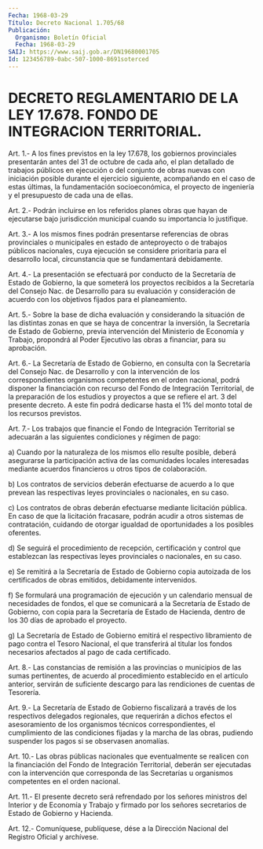```yaml
---
Fecha: 1968-03-29
Título: Decreto Nacional 1.705/68
Publicación:
  Organismo: Boletín Oficial
  Fecha: 1968-03-29
SAIJ: https://www.saij.gob.ar/DN19680001705
Id: 123456789-0abc-507-1000-8691soterced
---
```

# DECRETO REGLAMENTARIO DE LA LEY 17.678. FONDO DE INTEGRACION TERRITORIAL.

<a id="1"></a>
Art. 1.- A los fines previstos en la ley 17.678, los gobiernos provinciales  presentarán  antes  del 31 de octubre de cada año, el plan detallado de trabajos públicos  en ejecución o del conjunto de obras  nuevas  con  iniciación  posible  durante    el    ejercicio siguiente, acompañando en el caso de estas últimas, la fundamentación  socioeconómica,  el  proyecto  de  ingeniería y  el presupuesto de cada una de ellas.

<a id="2"></a>
Art.  2.-  Podrán  incluirse en los referidos planes obras que hayan  de  ejecutarse  bajo    jurisdicción   municipal  cuando  su importancia lo justifique.

<a id="3"></a>
Art.  3.- A los mismos fines podrán presentarse referencias de obras provinciales  o  municipales  en  estado de anteproyecto o de trabajos  públicos  nacionales,  cuya  ejecución    se    considere prioritaria    para  el  desarrollo  local,  circunstancia  que  se fundamentará debidamente.

<a id="4"></a>
Art.  4.-  La  presentación  se  efectuará  por conducto de la Secretaría  de  Estado de Gobierno, la que someterá  los  proyectos recibidos a la Secretaría  del  Consejo  Nac. de Desarrollo para su evaluación  y consideración de acuerdo con  los  objetivos  fijados para el planeamiento.

<a id="5"></a>
Art.  5.-  Sobre la base de dicha evaluación y considerando la situación de las  distintas  zonas  en que se haya de concentrar la inversión, la Secretaría de Estado de Gobierno, previa intervención del Ministerio de Economía  y  Trabajo,  propondrá  al Poder   Ejecutivo  las  obras  a  financiar,  para  su  aprobación.

<a id="6"></a>
Art.  6.- La Secretaría de Estado de Gobierno, en consulta con la Secretaría  del Consejo Nac. de Desarrollo y con la intervención de  los  correspondientes    organismos  competentes  en  el  orden nacional, podrá disponer la financiación  con  recurso del Fondo de Integración  Territorial,  de  la  preparación  de los  estudios  y proyectos a que se refiere el art. 3 del presente  decreto.  A este fin  podrá  dedicarse  hasta  el 1% del monto total de los recursos previstos.

<a id="7"></a>
Art.  7.-  Los  trabajos  que financie el Fondo de Integración Territorial se adecuarán a las siguientes  condiciones y régimen de pago:

a)  Cuando  por la naturaleza de los mismos ello  resulte  posible, deberá  asegurarse  la  participación  activa  de  las  comunidades locales interesadas  mediante acuerdos financieros u otros tipos de colaboración.

b) Los contratos de servicios  deberán  efectuarse  de acuerdo a lo que prevean las respectivas leyes provinciales o nacionales,  en su caso.

c)  Los  contratos  de obras deberán efectuarse mediante licitación pública. En caso de que  la  licitación  fracasare, podrán acudir a otros  sistemas de contratación, cuidando de  otorgar  igualdad  de oportunidades a los posibles oferentes.

d)  Se seguirá  el  procedimiento  de  recepción,  certificación  y control  que  establezcan  las  respectivas  leyes  provinciales  o nacionales, en su caso.

e)  Se  remitirá  a  la  Secretaría  de  Estado  de  Gobierno copia autoizada  de  los  certificados  de  obras  emitidos,  debidamente intervenidos.

f)  Se  formulará  una  programación  de  ejecución y un calendario mensual  de  necesidades  de  fondos,  el que se  comunicará  a  la Secretaría de Estado de Gobierno, con copia  para  la Secretaría de Estado de Hacienda, dentro de los 30 días de aprobado  el proyecto.

g)  La  Secretaría  de  Estado  de  Gobierno  emitirá el respectivo libramiento de pago contra el Tesoro Nacional,  el  que transferirá al  titular  los  fondos  necesarios  afectados  al  pago  de  cada certificado.

<a id="8"></a>
Art.  8.-  Las  constancias  de  remisión  a  las provincias o municipios  de  las  sumas pertinentes, de acuerdo al procedimiento establecido  en  el  artículo   anterior,  servirán  de  suficiente descargo para las rendiciones de cuentas de Tesorería.

<a id="9"></a>
Art.  9.-  La  Secretaría  de Estado de Gobierno fiscalizará a través de los respectivos delegados  regionales,  que  requerirán a dichos    efectos  el  asesoramiento  de  los  organismos  técnicos correspondientes,  el  cumplimiento de las condiciones fijadas y la marcha de las obras, pudiendo  suspender los pagos si se observasen anomalías.

<a id="10"></a>
Art.  10.-  Las obras públicas nacionales que eventualmente se realicen con la financiación  del Fondo de Integración Territorial, deberán ser ejecutadas con la intervención  que  corresponda de las Secretarías    u  organismos  competentes  en  el  orden  nacional.

<a id="11"></a>
Art.  11.- El presente decreto será refrendado por los señores ministros del  Interior  y  de Economía y Trabajo y firmado por los señores secretarios de Estado de Gobierno y Hacienda.

<a id="12"></a>
Art. 12.- Comuníquese, publíquese, dése a la Dirección Nacional del Registro Oficial y archívese.